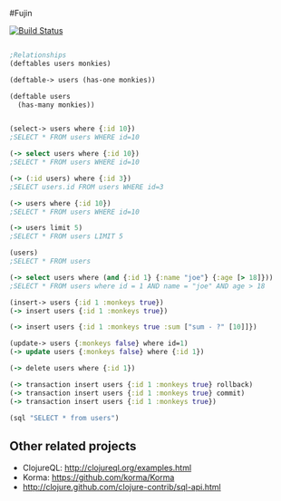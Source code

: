 #Fujin

[![Build Status](https://travis-ci.org/josephwilk/fujin.png?branch=master)](https://travis-ci.org/josephwilk/fujin)

```clojure

;Relationships
(deftables users monkies)

(deftable-> users (has-one monkies))

(deftable users
  (has-many monkies))


(select-> users where {:id 10})
;SELECT * FROM users WHERE id=10

(-> select users where {:id 10})
;SELECT * FROM users WHERE id=10

(-> (:id users) where {:id 3})
;SELECT users.id FROM users WHERE id=3

(-> users where {:id 10})
;SELECT * FROM users WHERE id=10

(-> users limit 5)
;SELECT * FROM users LIMIT 5

(users)
;SELECT * FROM users

(-> select users where (and {:id 1} {:name "joe"} {:age [> 18]}))
;SELECT * FROM users where id = 1 AND name = "joe" AND age > 18

(insert-> users {:id 1 :monkeys true})
(-> insert users {:id 1 :monkeys true})

(-> insert users {:id 1 :monkeys true :sum ["sum - ?" [10]]})

(update-> users {:monkeys false} where id=1)
(-> update users {:monkeys false} where {:id 1})

(-> delete users where {:id 1})

(-> transaction insert users {:id 1 :monkeys true} rollback)
(-> transaction insert users {:id 1 :monkeys true} commit)
(-> transaction insert users {:id 1 :monkeys true})

(sql "SELECT * from users")
```


## Other related projects
* ClojureQL: http://clojureql.org/examples.html
* Korma: https://github.com/korma/Korma
* http://clojure.github.com/clojure-contrib/sql-api.html
